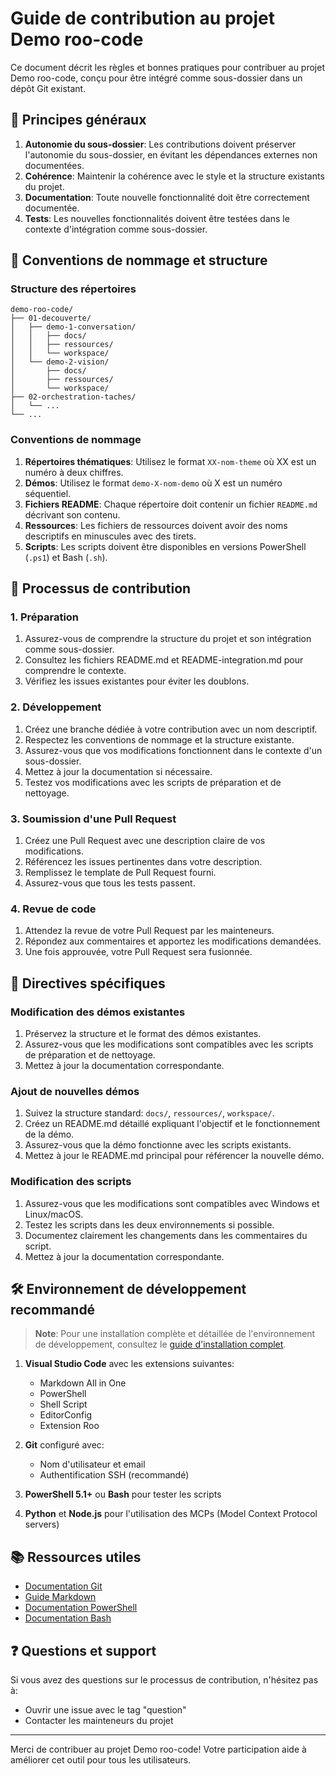 # Guide de contribution au projet Demo roo-code

Ce document décrit les règles et bonnes pratiques pour contribuer au projet Demo roo-code, conçu pour être intégré comme sous-dossier dans un dépôt Git existant.

## 🌟 Principes généraux

1. **Autonomie du sous-dossier**: Les contributions doivent préserver l'autonomie du sous-dossier, en évitant les dépendances externes non documentées.
2. **Cohérence**: Maintenir la cohérence avec le style et la structure existants du projet.
3. **Documentation**: Toute nouvelle fonctionnalité doit être correctement documentée.
4. **Tests**: Les nouvelles fonctionnalités doivent être testées dans le contexte d'intégration comme sous-dossier.

## 📂 Conventions de nommage et structure

### Structure des répertoires

```
demo-roo-code/
├── 01-decouverte/
│   ├── demo-1-conversation/
│   │   ├── docs/
│   │   ├── ressources/
│   │   └── workspace/
│   └── demo-2-vision/
│       ├── docs/
│       ├── ressources/
│       └── workspace/
├── 02-orchestration-taches/
│   └── ...
└── ...
```

### Conventions de nommage

1. **Répertoires thématiques**: Utilisez le format `XX-nom-theme` où XX est un numéro à deux chiffres.
2. **Démos**: Utilisez le format `demo-X-nom-demo` où X est un numéro séquentiel.
3. **Fichiers README**: Chaque répertoire doit contenir un fichier `README.md` décrivant son contenu.
4. **Ressources**: Les fichiers de ressources doivent avoir des noms descriptifs en minuscules avec des tirets.
5. **Scripts**: Les scripts doivent être disponibles en versions PowerShell (`.ps1`) et Bash (`.sh`).

## 🔄 Processus de contribution

### 1. Préparation

1. Assurez-vous de comprendre la structure du projet et son intégration comme sous-dossier.
2. Consultez les fichiers README.md et README-integration.md pour comprendre le contexte.
3. Vérifiez les issues existantes pour éviter les doublons.

### 2. Développement

1. Créez une branche dédiée à votre contribution avec un nom descriptif.
2. Respectez les conventions de nommage et la structure existante.
3. Assurez-vous que vos modifications fonctionnent dans le contexte d'un sous-dossier.
4. Mettez à jour la documentation si nécessaire.
5. Testez vos modifications avec les scripts de préparation et de nettoyage.

### 3. Soumission d'une Pull Request

1. Créez une Pull Request avec une description claire de vos modifications.
2. Référencez les issues pertinentes dans votre description.
3. Remplissez le template de Pull Request fourni.
4. Assurez-vous que tous les tests passent.

### 4. Revue de code

1. Attendez la revue de votre Pull Request par les mainteneurs.
2. Répondez aux commentaires et apportez les modifications demandées.
3. Une fois approuvée, votre Pull Request sera fusionnée.

## 📝 Directives spécifiques

### Modification des démos existantes

1. Préservez la structure et le format des démos existantes.
2. Assurez-vous que les modifications sont compatibles avec les scripts de préparation et de nettoyage.
3. Mettez à jour la documentation correspondante.

### Ajout de nouvelles démos

1. Suivez la structure standard: `docs/`, `ressources/`, `workspace/`.
2. Créez un README.md détaillé expliquant l'objectif et le fonctionnement de la démo.
3. Assurez-vous que la démo fonctionne avec les scripts existants.
4. Mettez à jour le README.md principal pour référencer la nouvelle démo.

### Modification des scripts

1. Assurez-vous que les modifications sont compatibles avec Windows et Linux/macOS.
2. Testez les scripts dans les deux environnements si possible.
3. Documentez clairement les changements dans les commentaires du script.
4. Mettez à jour la documentation correspondante.

## 🛠️ Environnement de développement recommandé

> **Note**: Pour une installation complète et détaillée de l'environnement de développement, consultez le [guide d'installation complet](./guide_installation.md).

1. **Visual Studio Code** avec les extensions suivantes:
   - Markdown All in One
   - PowerShell
   - Shell Script
   - EditorConfig
   - Extension Roo

2. **Git** configuré avec:
   - Nom d'utilisateur et email
   - Authentification SSH (recommandé)

3. **PowerShell 5.1+** ou **Bash** pour tester les scripts

4. **Python** et **Node.js** pour l'utilisation des MCPs (Model Context Protocol servers)

## 📚 Ressources utiles

- [Documentation Git](https://git-scm.com/doc)
- [Guide Markdown](https://www.markdownguide.org/)
- [Documentation PowerShell](https://docs.microsoft.com/en-us/powershell/)
- [Documentation Bash](https://www.gnu.org/software/bash/manual/)

## ❓ Questions et support

Si vous avez des questions sur le processus de contribution, n'hésitez pas à:
- Ouvrir une issue avec le tag "question"
- Contacter les mainteneurs du projet

---

Merci de contribuer au projet Demo roo-code! Votre participation aide à améliorer cet outil pour tous les utilisateurs.